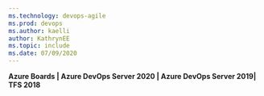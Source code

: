 ```yaml
---
ms.technology: devops-agile
ms.prod: devops
ms.author: kaelli
author: KathrynEE
ms.topic: include
ms.date: 07/09/2020
---
```


**Azure Boards | Azure DevOps Server 2020 | Azure DevOps Server 2019| TFS 2018**